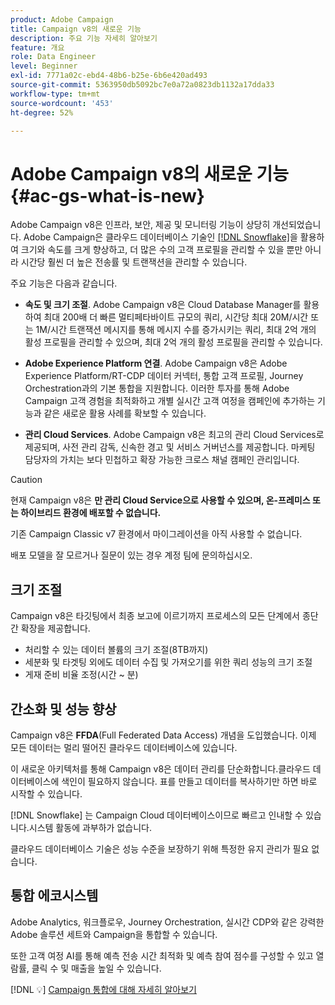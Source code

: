 ```yaml
---
product: Adobe Campaign
title: Campaign v8의 새로운 기능
description: 주요 기능 자세히 알아보기
feature: 개요
role: Data Engineer
level: Beginner
exl-id: 7771a02c-ebd4-48b6-b25e-6b6e420ad493
source-git-commit: 5363950db5092bc7e0a72a0823db1132a17dda33
workflow-type: tm+mt
source-wordcount: '453'
ht-degree: 52%

---
```


# Adobe Campaign v8의 새로운 기능 {#ac-gs-what-is-new}

Adobe Campaign v8은 인프라, 보안, 제공 및 모니터링 기능이 상당히 개선되었습니다. Adobe Campaign은 클라우드 데이터베이스 기술인 [[!DNL Snowflake]](https://www.snowflake.com/)을 활용하여 크기와 속도를 크게 향상하고, 더 많은 수의 고객 프로필을 관리할 수 있을 뿐만 아니라 시간당 훨씬 더 높은 전송률 및 트랜잭션을 관리할 수 있습니다.

주요 기능은 다음과 같습니다.

* **속도 및 크기 조절**. Adobe Campaign v8은 Cloud Database Manager를 활용하여 최대 200배 더 빠른 멀티페타바이트 규모의 쿼리, 시간당 최대 20M/시간 또는 1M/시간 트랜잭션 메시지를 통해 메시지 수를 증가시키는 쿼리, 최대 2억 개의 활성 프로필을 관리할 수 있으며, 최대 2억 개의 활성 프로필을 관리할 수 있습니다.

* **Adobe Experience Platform 연결**. Adobe Campaign v8은 Adobe Experience Platform/RT-CDP 데이터 커넥터, 통합 고객 프로필, Journey Orchestration과의 기본 통합을 지원합니다. 이러한 투자를 통해 Adobe Campaign 고객 경험을 최적화하고 개별 실시간 고객 여정을 캠페인에 추가하는 기능과 같은 새로운 활용 사례를 확보할 수 있습니다.

* **관리 Cloud Services**. Adobe Campaign v8은 최고의 관리 Cloud Services로 제공되며, 사전 관리 감독, 신속한 경고 및 서비스 거버넌스를 제공합니다. 마케팅 담당자의 가치는 보다 민첩하고 확장 가능한 크로스 채널 캠페인 관리입니다.

>[!CAUTION]
>
>현재 Campaign v8은 **만 관리 Cloud Service으로 사용할 수 있으며, 온-프레미스 또는 하이브리드 환경에 배포할 수 없습니다.**
>
>기존 Campaign Classic v7 환경에서 마이그레이션을 아직 사용할 수 없습니다.
>
>배포 모델을 잘 모르거나 질문이 있는 경우 계정 팀에 문의하십시오.


## 크기 조절

Campaign v8은 타깃팅에서 최종 보고에 이르기까지 프로세스의 모든 단계에서 종단 간 확장을 제공합니다.

* 처리할 수 있는 데이터 볼륨의 크기 조절(8TB까지)
* 세분화 및 타겟팅 외에도 데이터 수집 및 가져오기를 위한 쿼리 성능의 크기 조절
* 게재 준비 비율 조정(시간 ~ 분)

## 간소화 및 성능 향상

Campaign v8은 **FFDA**(Full Federated Data Access) 개념을 도입했습니다. 이제 모든 데이터는 멀리 떨어진 클라우드 데이터베이스에 있습니다.

이 새로운 아키텍처를 통해 Campaign v8은 데이터 관리를 단순화합니다.클라우드 데이터베이스에 색인이 필요하지 않습니다. 표를 만들고 데이터를 복사하기만 하면 바로 시작할 수 있습니다.

[!DNL Snowflake] 는 Campaign Cloud 데이터베이스이므로 빠르고 인내할 수 있습니다.시스템 활동에 과부하가 없습니다.

클라우드 데이터베이스 기술은 성능 수준을 보장하기 위해 특정한 유지 관리가 필요 없습니다.

## 통합 에코시스템

Adobe Analytics, 워크플로우, Journey Orchestration, 실시간 CDP와 같은 강력한 Adobe 솔루션 세트와 Campaign을 통합할 수 있습니다. 

또한 고객 여정 AI를 통해 예측 전송 시간 최적화 및 예측 참여 점수를 구성할 수 있고 열람률, 클릭 수 및 매출을 높일 수 있습니다.

[!DNL :bulb:] [Campaign 통합에 대해 자세히 알아보기](../connect/integration.md)

